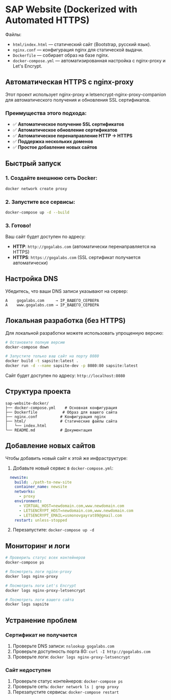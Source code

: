 # SAP Website (Dockerized with Automated HTTPS)

Файлы:
- `html/index.html` — статический сайт (Bootstrap, русский язык).
- `nginx.conf` — конфигурация nginx для статической выдачи.
- `Dockerfile` — собирает образ на базе nginx.
- `docker-compose.yml` — автоматизированная настройка с nginx-proxy и Let's Encrypt.

## Автоматическая HTTPS с nginx-proxy

Этот проект использует nginx-proxy и letsencrypt-nginx-proxy-companion для автоматического получения и обновления SSL сертификатов.

### Преимущества этого подхода:
- ✅ **Автоматическое получение SSL сертификатов**
- ✅ **Автоматическое обновление сертификатов**
- ✅ **Автоматическое перенаправление HTTP → HTTPS**
- ✅ **Поддержка нескольких доменов**
- ✅ **Простое добавление новых сайтов**

## Быстрый запуск

### 1. Создайте внешнюю сеть Docker:
```bash
docker network create proxy
```

### 2. Запустите все сервисы:
```bash
docker-compose up -d --build
```

### 3. Готово! 
Ваш сайт будет доступен по адресу:
- **HTTP**: `http://gogalabs.com` (автоматически перенаправляется на HTTPS)
- **HTTPS**: `https://gogalabs.com` (SSL сертификат получается автоматически)

## Настройка DNS

Убедитесь, что ваши DNS записи указывают на сервер:
```
A    gogalabs.com     → IP_ВАШЕГО_СЕРВЕРА
A    www.gogalabs.com → IP_ВАШЕГО_СЕРВЕРА
```

## Локальная разработка (без HTTPS)

Для локальной разработки можете использовать упрощенную версию:

```bash
# Остановите полную версию
docker-compose down

# Запустите только ваш сайт на порту 8080
docker build -t sapsite:latest .
docker run -d --name sapsite-dev -p 8080:80 sapsite:latest
```

Сайт будет доступен по адресу: `http://localhost:8080`

## Структура проекта

```
sap-website-docker/
├── docker-compose.yml    # Основная конфигурация
├── Dockerfile           # Образ для вашего сайта
├── nginx.conf          # Конфигурация nginx
├── html/               # Статические файлы сайта
│   └── index.html
└── README.md           # Документация
```

## Добавление новых сайтов

Чтобы добавить новый сайт к этой же инфраструктуре:

1. Добавьте новый сервис в `docker-compose.yml`:
```yaml
  newsite:
    build: ./path-to-new-site
    container_name: newsite
    networks:
      - proxy
    environment:
      - VIRTUAL_HOST=newdomain.com,www.newdomain.com
      - LETSENCRYPT_HOST=newdomain.com,www.newdomain.com
      - LETSENCRYPT_EMAIL=usmonovgayrat89@gmail.com
    restart: unless-stopped
```

2. Перезапустите: `docker-compose up -d`

## Мониторинг и логи

```bash
# Проверить статус всех контейнеров
docker-compose ps

# Посмотреть логи nginx-proxy
docker logs nginx-proxy

# Посмотреть логи Let's Encrypt
docker logs nginx-proxy-letsencrypt

# Посмотреть логи вашего сайта
docker logs sapsite
```

## Устранение проблем

### Сертификат не получается
1. Проверьте DNS записи: `nslookup gogalabs.com`
2. Проверьте доступность порта 80: `curl -I http://gogalabs.com`
3. Проверьте логи: `docker logs nginx-proxy-letsencrypt`

### Сайт недоступен
1. Проверьте статус контейнеров: `docker-compose ps`
2. Проверьте сеть: `docker network ls | grep proxy`
3. Перезапустите сервисы: `docker-compose restart`